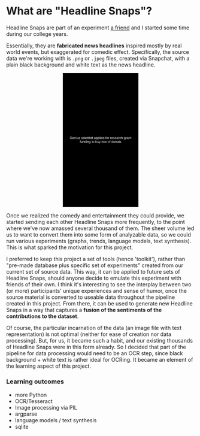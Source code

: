 # What are "Headline Snaps"?

Headline Snaps are part of an experiment [a friend](https://github.com/Quadrixis) and I started some time during our college years.

Essentially, they are **fabricated news headlines** inspired mostly by real world events, but exaggerated for comedic effect. Specifically, the source data we're working with is `.png` or `.jpeg` files, created via Snapchat, with a plain black background and white text as the news headline.

<img src="../assets/example_headline.jpg"
    alt="example headline snap"
    style="display: block; 
           margin-left: auto;
           margin-right: auto;
           width: 40%;" />

Once we realized the comedy and entertainment they could provide, we started sending each other Headline Snaps more frequently, to the point where we've now amassed several thousand of them. The sheer volume led us to want to convert them into some form of analyzable data, so we could run various experiments (graphs, trends, language models, text synthesis). This is what sparked the motivation for this project.

I preferred to keep this project a set of tools (hence 'toolkit'), rather than "pre-made database plus specific set of experiments" created from our current set of source data. This way, it can be applied to future sets of Headline Snaps, should anyone decide to emulate this experiment with friends of their own. I think it's interesting to see the interplay between two (or more) participants' unique experiences and sense of humor, once the source material is converted to useable data throughout the pipeline created in this project. From there, it can be used to generate new Headline Snaps in a way that captures a **fusion of the sentiments of the contributions to the dataset**.

Of course, the particular incarnation of the data (an image file with text representation) is not optimal (neither for ease of creation nor data processing). But, for us, it became such a habit, and our existing thousands of Headline Snaps were in this form already. So I decided that part of the pipeline for data processing would need to be an OCR step, since black background + white text is rather ideal for OCRing. It became an element of the learning aspect of this project.

### Learning outcomes
- more Python
- OCR/Tesseract
- Image processing via PIL
- argparse
- language models / text synthesis
- sqlite
